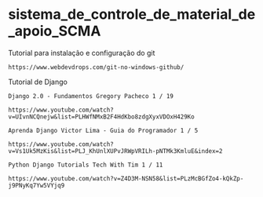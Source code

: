 # sistema_de_controle_de_material_de_apoio_SCMA

Tutorial para instalação e configuração do git 

    https://www.webdevdrops.com/git-no-windows-github/

Tutorial de Django

    Django 2.0 - Fundamentos Gregory Pacheco 1 / 19

    https://www.youtube.com/watch?v=UIvnNCQnejw&list=PLHWfNMxB2F4HdKbo8zdgXyxVDOxH429Ko

    Aprenda Django Victor Lima - Guia do Programador 1 / 5

    https://www.youtube.com/watch?v=Vs1Uk5MzKis&list=PLJ_KhUnlXUPvJRWpVRILh-pNTMk3KmluE&index=2

    Python Django Tutorials Tech With Tim 1 / 11

    https://www.youtube.com/watch?v=Z4D3M-NSN58&list=PLzMcBGfZo4-kQkZp-j9PNyKq7Yw5VYjq9


